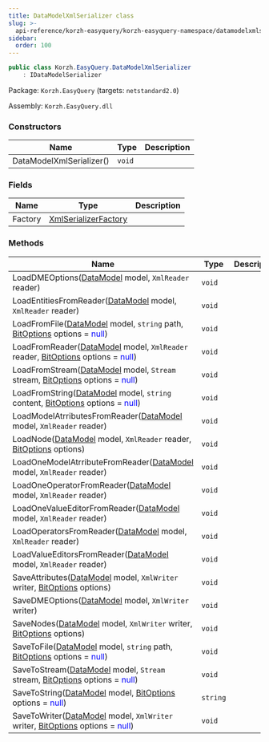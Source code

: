 ```yaml
---
title: DataModelXmlSerializer class
slug: >-
  api-reference/korzh-easyquery/korzh-easyquery-namespace/datamodelxmlserializer-class
sidebar:
  order: 100
---
```


```csharp
public class Korzh.EasyQuery.DataModelXmlSerializer
    : IDataModelSerializer

```
Package: `Korzh.EasyQuery` (targets: `netstandard2.0`)

Assembly: `Korzh.EasyQuery.dll`

### Constructors

| Name | Type | Description | 
| --- | --- | --- | 
| DataModelXmlSerializer() | `void` |  | 


### Fields

| Name | Type | Description | 
| --- | --- | --- | 
| Factory | [XmlSerializerFactory](/easyquery/docs/api-reference/korzh-easyquery/korzh-easyquery-namespace/xmlserializerfactory-class) |  | 


### Methods

| Name | Type | Description | 
| --- | --- | --- | 
| LoadDMEOptions([DataModel](/easyquery/docs/api-reference/korzh-easyquery/korzh-easyquery-namespace/datamodel-class) model, `XmlReader` reader) | `void` |  | 
| LoadEntitiesFromReader([DataModel](/easyquery/docs/api-reference/korzh-easyquery/korzh-easyquery-namespace/datamodel-class) model, `XmlReader` reader) | `void` |  | 
| LoadFromFile([DataModel](/easyquery/docs/api-reference/korzh-easyquery/korzh-easyquery-namespace/datamodel-class) model, `string` path, [BitOptions](/easyquery/docs/api-reference/easydata-core/easydata-namespace/bitoptions-class) options = <span style='color: blue'>null</span>) | `void` |  | 
| LoadFromReader([DataModel](/easyquery/docs/api-reference/korzh-easyquery/korzh-easyquery-namespace/datamodel-class) model, `XmlReader` reader, [BitOptions](/easyquery/docs/api-reference/easydata-core/easydata-namespace/bitoptions-class) options = <span style='color: blue'>null</span>) | `void` |  | 
| LoadFromStream([DataModel](/easyquery/docs/api-reference/korzh-easyquery/korzh-easyquery-namespace/datamodel-class) model, `Stream` stream, [BitOptions](/easyquery/docs/api-reference/easydata-core/easydata-namespace/bitoptions-class) options = <span style='color: blue'>null</span>) | `void` |  | 
| LoadFromString([DataModel](/easyquery/docs/api-reference/korzh-easyquery/korzh-easyquery-namespace/datamodel-class) model, `string` content, [BitOptions](/easyquery/docs/api-reference/easydata-core/easydata-namespace/bitoptions-class) options = <span style='color: blue'>null</span>) | `void` |  | 
| LoadModelAtrributesFromReader([DataModel](/easyquery/docs/api-reference/korzh-easyquery/korzh-easyquery-namespace/datamodel-class) model, `XmlReader` reader) | `void` |  | 
| LoadNode([DataModel](/easyquery/docs/api-reference/korzh-easyquery/korzh-easyquery-namespace/datamodel-class) model, `XmlReader` reader, [BitOptions](/easyquery/docs/api-reference/easydata-core/easydata-namespace/bitoptions-class) options) | `void` |  | 
| LoadOneModelAtrributeFromReader([DataModel](/easyquery/docs/api-reference/korzh-easyquery/korzh-easyquery-namespace/datamodel-class) model, `XmlReader` reader) | `void` |  | 
| LoadOneOperatorFromReader([DataModel](/easyquery/docs/api-reference/korzh-easyquery/korzh-easyquery-namespace/datamodel-class) model, `XmlReader` reader) | `void` |  | 
| LoadOneValueEditorFromReader([DataModel](/easyquery/docs/api-reference/korzh-easyquery/korzh-easyquery-namespace/datamodel-class) model, `XmlReader` reader) | `void` |  | 
| LoadOperatorsFromReader([DataModel](/easyquery/docs/api-reference/korzh-easyquery/korzh-easyquery-namespace/datamodel-class) model, `XmlReader` reader) | `void` |  | 
| LoadValueEditorsFromReader([DataModel](/easyquery/docs/api-reference/korzh-easyquery/korzh-easyquery-namespace/datamodel-class) model, `XmlReader` reader) | `void` |  | 
| SaveAttributes([DataModel](/easyquery/docs/api-reference/korzh-easyquery/korzh-easyquery-namespace/datamodel-class) model, `XmlWriter` writer, [BitOptions](/easyquery/docs/api-reference/easydata-core/easydata-namespace/bitoptions-class) options) | `void` |  | 
| SaveDMEOptions([DataModel](/easyquery/docs/api-reference/korzh-easyquery/korzh-easyquery-namespace/datamodel-class) model, `XmlWriter` writer) | `void` |  | 
| SaveNodes([DataModel](/easyquery/docs/api-reference/korzh-easyquery/korzh-easyquery-namespace/datamodel-class) model, `XmlWriter` writer, [BitOptions](/easyquery/docs/api-reference/easydata-core/easydata-namespace/bitoptions-class) options) | `void` |  | 
| SaveToFile([DataModel](/easyquery/docs/api-reference/korzh-easyquery/korzh-easyquery-namespace/datamodel-class) model, `string` path, [BitOptions](/easyquery/docs/api-reference/easydata-core/easydata-namespace/bitoptions-class) options = <span style='color: blue'>null</span>) | `void` |  | 
| SaveToStream([DataModel](/easyquery/docs/api-reference/korzh-easyquery/korzh-easyquery-namespace/datamodel-class) model, `Stream` stream, [BitOptions](/easyquery/docs/api-reference/easydata-core/easydata-namespace/bitoptions-class) options = <span style='color: blue'>null</span>) | `void` |  | 
| SaveToString([DataModel](/easyquery/docs/api-reference/korzh-easyquery/korzh-easyquery-namespace/datamodel-class) model, [BitOptions](/easyquery/docs/api-reference/easydata-core/easydata-namespace/bitoptions-class) options = <span style='color: blue'>null</span>) | `string` |  | 
| SaveToWriter([DataModel](/easyquery/docs/api-reference/korzh-easyquery/korzh-easyquery-namespace/datamodel-class) model, `XmlWriter` writer, [BitOptions](/easyquery/docs/api-reference/easydata-core/easydata-namespace/bitoptions-class) options = <span style='color: blue'>null</span>) | `void` |  |
